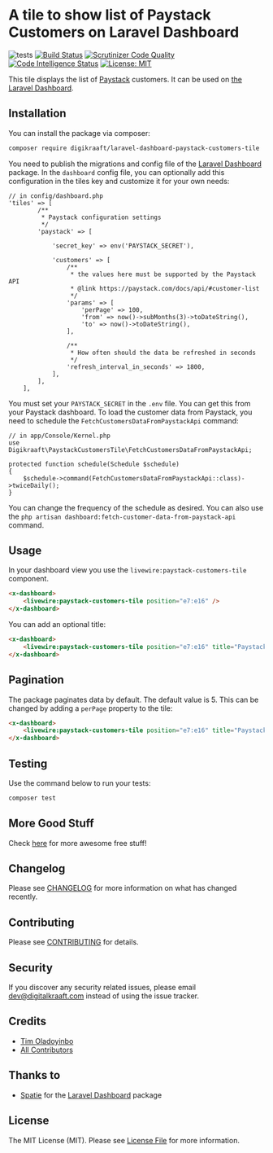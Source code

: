 # A tile to show list of Paystack Customers on Laravel Dashboard
![tests](https://github.com/digikraaft/laravel-dashboard-paystack-customers-tile/workflows/tests/badge.svg?branch=master)
[![Build Status](https://scrutinizer-ci.com/g/digikraaft/laravel-dashboard-paystack-customers-tile/badges/build.png?b=master)](https://scrutinizer-ci.com/g/digikraaft/laravel-dashboard-paystack-customers-tile/build-status/master)
[![Scrutinizer Code Quality](https://scrutinizer-ci.com/g/digikraaft/laravel-dashboard-paystack-customers-tile/badges/quality-score.png?b=master)](https://scrutinizer-ci.com/g/digikraaft/laravel-dashboard-paystack-customers-tile/?branch=master)
[![Code Intelligence Status](https://scrutinizer-ci.com/g/digikraaft/laravel-dashboard-paystack-customers-tile/badges/code-intelligence.svg?b=master)](https://scrutinizer-ci.com/code-intelligence)
[![License: MIT](https://img.shields.io/badge/License-MIT-green.svg)](https://opensource.org/licenses/MIT)

This tile displays the list of [Paystack](https://paystack.com) customers. 
It can be used on [the Laravel Dashboard](https://docs.spatie.be/laravel-dashboard).

## Installation

You can install the package via composer:

```bash
composer require digikraaft/laravel-dashboard-paystack-customers-tile
```
You need to publish the migrations and config file of the [Laravel Dashboard](https://github.com/spatie/laravel-dashboard) package.
In the `dashboard` config file, you can optionally add this configuration in the tiles key and customize it for your own needs:
```
// in config/dashboard.php
'tiles' => [
        /**
         * Paystack configuration settings
         */
        'paystack' => [

            'secret_key' => env('PAYSTACK_SECRET'),

            'customers' => [
                /**
                 * the values here must be supported by the Paystack API
                 * @link https://paystack.com/docs/api/#customer-list
                 */
                'params' => [
                    'perPage' => 100,
                    'from' => now()->subMonths(3)->toDateString(),
                    'to' => now()->toDateString(),
                ],

                /**
                 * How often should the data be refreshed in seconds
                 */
                'refresh_interval_in_seconds' => 1800,
            ],
        ],
    ],
```
You must set your `PAYSTACK_SECRET` in the `.env` file. You can get this from your Paystack dashboard. 
To load the customer data from Paystack, you need to schedule the `FetchCustomersDataFromPaystackApi`
command:
```
// in app/Console/Kernel.php
use Digikraaft\PaystackCustomersTile\FetchCustomersDataFromPaystackApi;

protected function schedule(Schedule $schedule)
{
    $schedule->command(FetchCustomersDataFromPaystackApi::class)->twiceDaily();
}
```
You can change the frequency of the schedule as desired. You can also use the
`php artisan dashboard:fetch-customer-data-from-paystack-api` command.

## Usage
In your dashboard view you use the `livewire:paystack-customers-tile` component.
```html
<x-dashboard>
    <livewire:paystack-customers-tile position="e7:e16" />
</x-dashboard>
```
You can add an optional title:
```html
<x-dashboard>
    <livewire:paystack-customers-tile position="e7:e16" title="Paystack Customers" />
</x-dashboard>
```

## Pagination
The package paginates data by default. The default value is 5. This can be changed by adding a `perPage`
property to the tile:
```html
<x-dashboard>
    <livewire:paystack-customers-tile position="e7:e16" title="Paystack Customers" perPage="10" />
</x-dashboard>
```

## Testing
Use the command below to run your tests:
``` bash
composer test
```

## More Good Stuff
Check [here](https://github.com/digikraaft) for more awesome free stuff!

## Changelog
Please see [CHANGELOG](CHANGELOG.md) for more information on what has changed recently.

## Contributing
Please see [CONTRIBUTING](CONTRIBUTING.md) for details.

## Security
If you discover any security related issues, please email dev@digitalkraaft.com instead of using the issue tracker.

## Credits
- [Tim Oladoyinbo](https://github.com/timoladoyinbo)
- [All Contributors](../../contributors)

## Thanks to
- [Spatie](https://github.com/spatie/) for the [Laravel Dashboard](https://github.com/spatie/laravel-dashboard) package

## License
The MIT License (MIT). Please see [License File](LICENSE.md) for more information.
